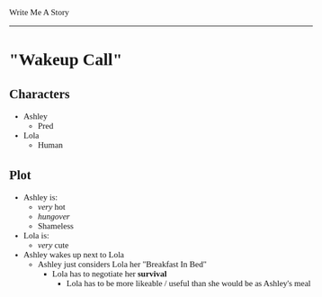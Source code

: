 <style>body{font:15px"Verdana"};</style>

Write Me A Story
****************
"Wakeup Call"
=============

Characters
----------
- Ashley
	- Pred
- Lola
	- Human

Plot
----
- Ashley is:
	- _very_ hot
	- _hungover_
	- Shameless
- Lola is:
	- _very_ cute
- Ashley wakes up next to Lola
	- Ashley just considers Lola her "Breakfast In Bed"
		- Lola has to negotiate her __survival__
			- Lola has to be more likeable / useful than she would be as Ashley's meal